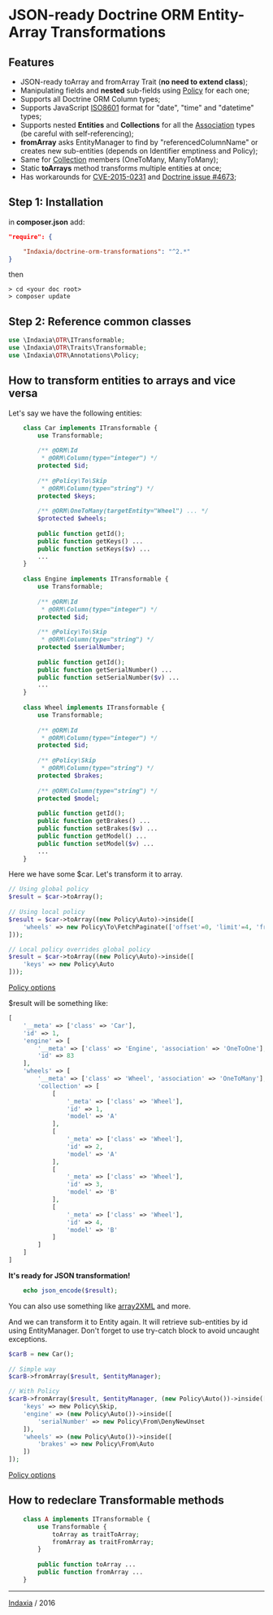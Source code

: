 JSON-ready Doctrine ORM Entity-Array Transformations
====================================== 

Features
--------
- JSON-ready toArray and fromArray Trait (**no need to extend class**);
- Manipulating fields and **nested** sub-fields using [Policy](https://github.com/ScorpioT1000/doctrine-orm-transformations/blob/master/src/Policy.php) for each one;
- Supports all Doctrine ORM Column types;
- Supports JavaScript [ISO8601](https://developer.mozilla.org/en-US/docs/Web/JavaScript/Reference/Global_Objects/Date/parse) format for "date", "time" and "datetime" types;
- Supports nested **Entities** and **Collections** for all the [Association](http://docs.doctrine-project.org/projects/doctrine-orm/en/latest/reference/association-mapping.html) types (be careful with self-referencing);
- **fromArray** asks EntityManager to find by "referencedColumnName" or creates new sub-entities (depends on Identifier emptiness and Policy);
- Same for [Collection](https://github.com/doctrine/collections/blob/master/lib/Doctrine/Common/Collections/ArrayCollection.php) members (OneToMany, ManyToMany);
- Static **toArrays** method transforms multiple entities at once;
- Has workarounds for [CVE-2015-0231](http://cve.mitre.org/cgi-bin/cvename.cgi?name=2015-0231) and [Doctrine issue #4673](https://github.com/doctrine/doctrine2/issues/4673);

Step 1: Installation
--------------------

in **composer.json** add:
```json
"require": {

    "Indaxia/doctrine-orm-transformations": "^2.*"
}
```
then
```shell
> cd <your doc root>
> composer update
```

Step 2: Reference common classes
--------------------------------

```php
use \Indaxia\OTR\ITransformable;
use \Indaxia\OTR\Traits\Transformable;
use \Indaxia\OTR\Annotations\Policy;
```

How to transform entities to arrays and vice versa
--------------------------------------------------

Let's say we have the following entities:

```php
    class Car implements ITransformable {
        use Transformable;
    
        /** @ORM\Id
         * @ORM\Column(type="integer") */
        protected $id;
        
        /** @Policy\To\Skip
         * @ORM\Column(type="string") */
        protected $keys;
        
        /** @ORM\OneToMany(targetEntity="Wheel") ... */
        $protected $wheels;
        
        public function getId();
        public function getKeys() ...
        public function setKeys($v) ...
        ...
    }
    
    class Engine implements ITransformable {
        use Transformable;
        
        /** @ORM\Id
         * @ORM\Column(type="integer") */
        protected $id;
        
        /** @Policy\To\Skip
         * @ORM\Column(type="string") */
        protected $serialNumber;
        
        public function getId();
        public function getSerialNumber() ...
        public function setSerialNumber($v) ...
        ...
    }
    
    class Wheel implements ITransformable {
        use Transformable;
        
        /** @ORM\Id
         * @ORM\Column(type="integer") */
        protected $id;
        
        /** @Policy\Skip
         * @ORM\Column(type="string") */
        protected $brakes;
        
        /** @ORM\Column(type="string") */
        protected $model;
        
        public function getId();
        public function getBrakes() ...
        public function setBrakes($v) ...
        public function getModel() ...
        public function setModel($v) ...
        ...
    }
```

Here we have some $car. Let's transform it to array.

```php
// Using global policy
$result = $car->toArray();
    
// Using local policy
$result = $car->toArray((new Policy\Auto)->inside([
    'wheels' => new Policy\To\FetchPaginate(['offset'=0, 'limit'=4, 'fromTail'=false])
]));

// Local policy overrides global policy
$result = $car->toArray((new Policy\Auto)->inside([
    'keys' => new Policy\Auto
]));
```
[Policy options](https://github.com/Indaxia/doctrine-orm-transformations/blob/master/src/Policy.php)
            
$result will be something like:

```php
[
    '__meta' => ['class' => 'Car'],
    'id' => 1,
    'engine' => [
        '__meta' => ['class' => 'Engine', 'association' => 'OneToOne'],
        'id' => 83
    ],
    'wheels' => [
        '__meta' => ['class' => 'Wheel', 'association' => 'OneToMany'],
        'collection' => [
            [
                '_meta' => ['class' => 'Wheel'],
                'id' => 1,
                'model' => 'A'
            ],
            [
                '_meta' => ['class' => 'Wheel'],
                'id' => 2,
                'model' => 'A'
            ],
            [
                '_meta' => ['class' => 'Wheel'],
                'id' => 3,
                'model' => 'B'
            ],
            [
                '_meta' => ['class' => 'Wheel'],
                'id' => 4,
                'model' => 'B'
            ]
        ]
    ]
]
```

**It's ready for JSON transformation!**
```php
    echo json_encode($result);
```    
You can also use something like [array2XML](https://github.com/Jeckerson/array2xml) and more.
    

And we can transform it to Entity again.
It will retrieve sub-entities by id using EntityManager.
Don't forget to use try-catch block to avoid uncaught exceptions.

```php
$carB = new Car();
    
// Simple way
$carB->fromArray($result, $entityManager);

// With Policy
$carB->fromArray($result, $entityManager, (new Policy\Auto())->inside([
    'keys' => mew Policy\Skip,
    'engine' => (new Policy\Auto())->inside([
        'serialNumber' => new Policy\From\DenyNewUnset
    ]),
    'wheels' => (new Policy\Auto())->inside([
        'brakes' => new Policy\From\Auto
    ])
]);
```
[Policy options](https://github.com/Indaxia/doctrine-orm-transformations/blob/master/src/Policy.php)


How to redeclare Transformable methods
--------------------------------------

```php
    class A implements ITransformable {
        use Transformable {
            toArray as traitToArray;
            fromArray as traitFromArray;
        }
        
        public function toArray ...
        public function fromArray ...
    }
```

-------------------------------

[Indaxia](http://indaxia.com) / 2016
